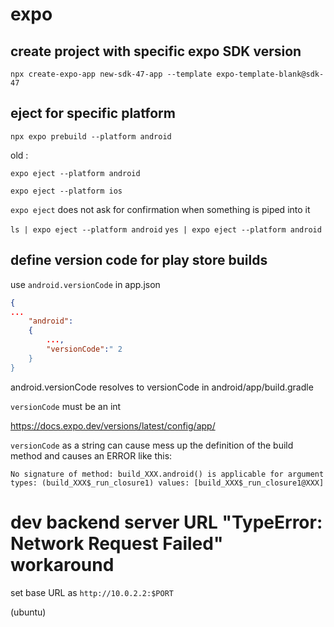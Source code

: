 # expo

## create project with specific expo SDK version

```
npx create-expo-app new-sdk-47-app --template expo-template-blank@sdk-47
```

## eject for specific platform

`npx expo prebuild --platform android`


old : 

`expo eject --platform android`

`expo eject --platform ios`

`expo eject` does not ask for confirmation when something is piped into it

`ls | expo eject --platform android`
`yes | expo eject --platform android`

## define version code for play store builds


use `android.versionCode` in app.json 

```json
{
...
	"android":
	{
		...,
		"versionCode":" 2
	}
}
```

android.versionCode resolves to versionCode in android/app/build.gradle

`versionCode` must be an int

https://docs.expo.dev/versions/latest/config/app/

`versionCode` as a string can cause mess up the definition of the build method and causes an ERROR like this:

```
No signature of method: build_XXX.android() is applicable for argument types: (build_XXX$_run_closure1) values: [build_XXX$_run_closure1@XXX]
```

# dev backend server URL "TypeError: Network Request Failed" workaround

set base URL as `http://10.0.2.2:$PORT`

(ubuntu)
